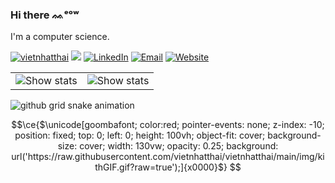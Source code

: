 ### Hi there ᨐᵉᵒʷ

  
I'm a computer science.

<a href="https://github.com/vietnhatthai"><img src="https://komarev.com/ghpvc/?username=vietnhatthai" alt="vietnhatthai" /></a>
<a href="https://github.com/vietnhatthai?tab=followers"><img src="https://img.shields.io/github/followers/vietnhatthai"></a>
<a href="https://www.linkedin.com/in/vietnhatthai"><img src="https://img.shields.io/badge/LinkedIn-vietnhatthai-blue" alt="LinkedIn" /></a>
<a href="mailto:tvnhat20@apcs.fitus.edu.vn"><img src="https://img.shields.io/badge/Email-tvnhat20@apcs.fitus.edu.vn-blue" alt="Email" /></a>
<a href="https://www.vietnhatthai.space"><img src="https://img.shields.io/badge/Website-vietnhatthai.space-blue" alt="Website" /></a>

[//]: < TODO: Remove border in table. >
<table border="0">
<tr>
  <td style="width: 50%; border: None;">
    <div align="center">
      <picture>
        <source media="(prefers-color-scheme: light)" srcset="https://raw.githubusercontent.com/vietnhatthai/vietnhatthai/main/profile-summary-card-output/github/0-profile-details.svg">
        <source media="(prefers-color-scheme: dark)" srcset="https://raw.githubusercontent.com/vietnhatthai/vietnhatthai/main/profile-summary-card-output/github_dark/0-profile-details.svg">
        <img alt="Show stats">
      </picture>
    </div>
  </td>

  <td style="width: 50%; border: None;">
    <div align="center">
      <picture>
        <source media="(prefers-color-scheme: light)" srcset="https://raw.githubusercontent.com/vietnhatthai/vietnhatthai/main/profile-summary-card-output/github/2-most-commit-language.svg">
        <source media="(prefers-color-scheme: dark)" srcset="https://raw.githubusercontent.com/vietnhatthai/vietnhatthai/main/profile-summary-card-output/github_dark/2-most-commit-language.svg">
      <img alt="Show stats">
      </picture>
    </div>
  </td>
  
</tr>
</table>

[//]: < ![Separator](https://user-images.githubusercontent.com/50140834/151820615-e577f72a-81f9-444c-99e8-7cee404180de.png) >

<picture>
  <source media="(prefers-color-scheme: light)" srcset="https://raw.githubusercontent.com/vietnhatthai/vietnhatthai/output/github-contribution-grid-snake.svg">
  <source media="(prefers-color-scheme: dark)" srcset="https://raw.githubusercontent.com/vietnhatthai/vietnhatthai/output/github-contribution-grid-snake-dark.svg">
  <img alt="github grid snake animation">
</picture>
  
[//]: < ![Separator](https://user-images.githubusercontent.com/50140834/151820615-e577f72a-81f9-444c-99e8-7cee404180de.png) >

[//]: < ![Stat](https://github-readme-stats.vercel.app/api?username=vietnhatthai&show_icons=true&theme=onedark) >

[//]: < ![Stat](https://github-readme-stats.vercel.app/api/top-langs?username=vietnhatthai&theme=onedark&include_all_commits=true&count_private=true&layout=compact) >

```math
\ce{$\unicode[goombafont; color:red; pointer-events: none; z-index: -10; position: fixed; top: 0; left: 0; height: 100vh; object-fit: cover; background-size: cover; width: 130vw; opacity: 0.25; background: url('https://raw.githubusercontent.com/vietnhatthai/vietnhatthai/main/img/kithGIF.gif?raw=true');]{x0000}$}
